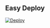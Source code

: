 ## Easy Deploy

[![Deploy](https://www.herokucdn.com/deploy/button.svg)](https://heroku.com/deploy?template=https://github.com/hex-313/Ggh/tree/her)
